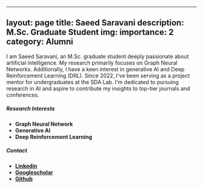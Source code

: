 
---
layout: page
title: Saeed Saravani
description: M.Sc. Graduate Student
img: 
importance: 2
category: Alumni
---

I am Saeed Saravani, an M.Sc. graduate student deeply passionate about artificial intelligence. My research primarily focuses on Graph Neural Networks. Additionally, I have a keen interest in generative AI and Deep Reinforcement Learning (DRL). Since 2022, I've been serving as a project mentor for undergraduates at the SDA Lab. I'm dedicated to pursuing research in AI and aspire to contribute my insights to top-tier journals and conferences.

##### Research Interests
- **Graph Neural Network**
- **Generative AI**
- **Deep Reinforcement Learning**

##### Contact
- [**Linkedin**]( https://www.linkedin.com/in/saeed-saravani/)
- [**Googlescholar**](https://scholar.google.com/citations?hl=en&user=IIQ1XmQAAAAJ&view_op=list_works&sortby=pubdate)
- [**Github**](https://github.com/SaeedSaravani)




